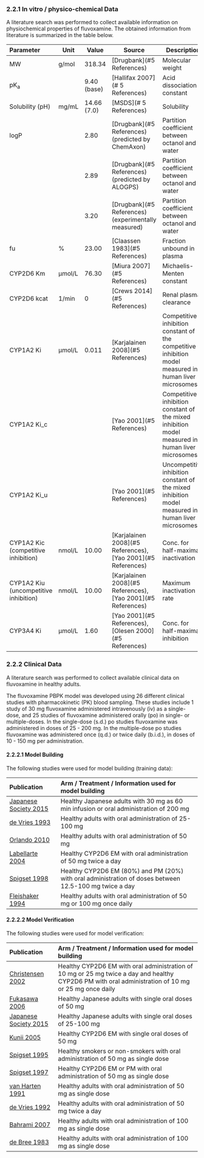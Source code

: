### 2.2.1	In vitro / physico-chemical Data

A literature search was performed to collect available information on physiochemical properties of fluvoxamine. The obtained information from literature is summarized in the table below. 

| **Parameter**                         | **Unit** | **Value**   | Source                                                       | **Description**                                              |
| :------------------------------------ | -------- | ----------- | ------------------------------------------------------------ | ------------------------------------------------------------ |
| MW                                    | g/mol    | 318.34      | [Drugbank](#5 References)                                    | Molecular weight                                             |
| pK<sub>a</sub>                        |          | 9.40 (base) | [Hallifax 2007](# 5 References)                              | Acid dissociation constant                                   |
| Solubility (pH)                       | mg/mL    | 14.66 (7.0) | [MSDS](# 5 References)                                       | Solubility                                                   |
| logP                                  |          | 2.80        | [Drugbank](#5 References) (predicted by ChemAxon)            | Partition coefficient between octanol and water              |
|                                       |          | 2.89        | [Drugbank](#5 References) (predicted by ALOGPS)              | Partition coefficient between octanol and water              |
|                                       |          | 3.20        | [Drugbank](#5 References) (experimentally measured)          | Partition coefficient between octanol and water              |
| fu                                    | %        | 23.00       | [Claassen 1983](#5 References)                               | Fraction unbound in plasma                                   |
| CYP2D6 Km                             | µmol/L   | 76.30       | [Miura 2007](#5 References)                                  | Michaelis-Menten constant                                    |
| CYP2D6 kcat                           | 1/min    | 0           | [Crews 2014](#5 References)                                  | Renal plasma clearance                                       |
| CYP1A2 Ki                             | µmol/L   | 0.011       | [Karjalainen 2008](#5 References)                            | Competitive inhibition constant of the competitive inhibition model measured in human liver microsomes |
| CYP1A2 Ki_c                           |          |             | [Yao 2001](#5 References)                                    | Competitive inhibition constant of the mixed inhibition model measured in human liver microsomes |
| CYP1A2 Ki_u                           |          |             | [Yao 2001](#5 References)                                    | Uncompetitive inhibition constant of the mixed inhibition model measured in human liver microsomes |
| CYP1A2 Kic (competitive inhibition)   | nmol/L   | 10.00       | [Karjalainen 2008](#5 References), [Yao 2001](#5 References) | Conc. for half-maximal inactivation                          |
| CYP1A2 Kiu (uncompetitive inhibition) | nmol/L   | 10.00       | [Karjalainen 2008](#5 References), [Yao 2001](#5 References) | Maximum inactivation rate                                    |
| CYP3A4 Ki                             | µmol/L   | 1.60        | [Yao 2001](#5 References), [Olesen 2000](#5 References)      | Conc. for half-maximal inhibition                            |


### 2.2.2	Clinical Data

A literature search was performed to collect available clinical data on fluvoxamine in healthy adults.

The fluvoxamine PBPK model was developed using 26 different clinical studies with pharmacokinetic (PK) blood sampling. These studies include 1 study of 30 mg fluvoxamine administered intravenously (iv) as a single-dose, and 25 studies of fluvoxamine administered orally (po) in single- or multiple-doses. In the single-dose (s.d.) po studies fluvoxamine was administered in doses of 25 - 200 mg. In the multiple-dose po studies fluvoxamine was administered once (q.d.) or twice daily (b.i.d.), in doses of 10 - 150 mg per administration.

#### 2.2.2.1	Model Building

The following studies were used for model building (training data):

| Publication                            | Arm / Treatment / Information used for model building        |
| :------------------------------------- | :----------------------------------------------------------- |
| [Japanese Society 2015](#5-References) | Healthy Japanese adults with 30 mg as 60 min infusion or oral administration of 200 mg |
| [de Vries 1993](#5-References)         | Healthy adults with oral administration of 25-100 mg         |
| [Orlando 2010](#5-References)          | Healthy adults with oral administration of 50 mg             |
| [Labellarte 2004](#5-References)       | Healthy CYP2D6 EM with oral administration of 50 mg twice a day |
| [Spigset 1998](#5-References)          | Healthy CYP2D6 EM (80%) and PM (20%) with oral administration of doses between 12.5-100 mg twice a day |
| [Fleishaker 1994](#5-References)       | Healthy adults with oral administration of 50 mg or 100 mg once daily |

#### 2.2.2.2	Model Verification

The following studies were used for model verification:

| Publication                            | Arm / Treatment / Information used for model building        |
| :------------------------------------- | :----------------------------------------------------------- |
| [Christensen 2002](#5-References)      | Healthy CYP2D6 EM with oral administration of 10 mg or 25 mg twice a day and healthy CYP2D6 PM with oral administration of 10 mg or 25 mg once daily |
| [Fukasawa 2006](#5-References)         | Healthy Japanese adults with single oral doses of 50 mg      |
| [Japanese Society 2015](#5-References) | Healthy Japanese adults with single oral doses of 25-100 mg  |
| [Kunii 2005](#5-References)            | Healthy CYP2D6 EM with single oral doses of 50 mg            |
| [Spigset 1995](#5-References)          | Healthy smokers or non-smokers with oral administration of 50 mg as single dose |
| [Spigset 1997](#5-References)          | Healthy CYP2D6 EM or PM with oral administration of 50 mg as single dose |
| [van Harten 1991](#5-References)       | Healthy adults  with oral administration of 50 mg as single dose |
| [de Vries 1992](#5-References)          | Healthy adults with oral administration of 50 mg twice a day |
| [Bahrami 2007](#5-References)          | Healthy adults with oral administration of 100 mg as single dose |
| [de Bree 1983](#5-References)          | Healthy adults with oral administration of 100 mg as single dose |

